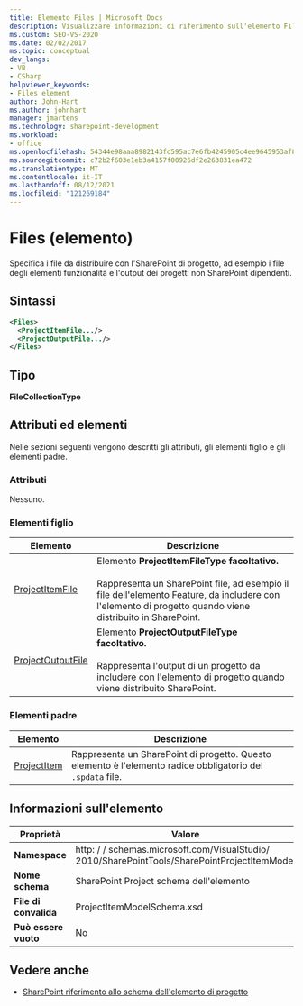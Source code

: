 ```yaml
---
title: Elemento Files | Microsoft Docs
description: Visualizzare informazioni di riferimento sull'elemento Files, che è un elemento nello schema SharePoint elemento di progetto.
ms.custom: SEO-VS-2020
ms.date: 02/02/2017
ms.topic: conceptual
dev_langs:
- VB
- CSharp
helpviewer_keywords:
- Files element
author: John-Hart
ms.author: johnhart
manager: jmartens
ms.technology: sharepoint-development
ms.workload:
- office
ms.openlocfilehash: 54344e98aaa8982143fd595ac7e6fb4245905c4ee9645953af889fafe15dde80
ms.sourcegitcommit: c72b2f603e1eb3a4157f00926df2e263831ea472
ms.translationtype: MT
ms.contentlocale: it-IT
ms.lasthandoff: 08/12/2021
ms.locfileid: "121269184"
---
```

# <a name="files-element"></a>Files (elemento)
  Specifica i file da distribuire con l'SharePoint di progetto, ad esempio i file degli elementi funzionalità e l'output dei progetti non SharePoint dipendenti.

## <a name="syntax"></a>Sintassi

```xml
<Files>
  <ProjectItemFile.../>
  <ProjectOutputFile.../>
</Files>
```

## <a name="type"></a>Tipo
 **FileCollectionType**

## <a name="attributes-and-elements"></a>Attributi ed elementi
 Nelle sezioni seguenti vengono descritti gli attributi, gli elementi figlio e gli elementi padre.

### <a name="attributes"></a>Attributi
 Nessuno.

### <a name="child-elements"></a>Elementi figlio

|Elemento|Descrizione|
|-------------|-----------------|
|[ProjectItemFile](../sharepoint/projectitemfile-element.md)|Elemento **ProjectItemFileType facoltativo.**<br /><br /> Rappresenta un SharePoint file, ad esempio il file dell'elemento Feature, da includere con l'elemento di progetto quando viene distribuito in SharePoint.|
|[ProjectOutputFile](../sharepoint/projectoutputfile-element.md)|Elemento **ProjectOutputFileType facoltativo.**<br /><br /> Rappresenta l'output di un progetto da includere con l'elemento di progetto quando viene distribuito SharePoint.|

### <a name="parent-elements"></a>Elementi padre

|Elemento|Descrizione|
|-------------|-----------------|
|[ProjectItem](../sharepoint/projectitem-element.md)|Rappresenta un SharePoint di progetto. Questo elemento è l'elemento radice obbligatorio del `.spdata` file.|

## <a name="element-information"></a>Informazioni sull'elemento

|Proprietà|Valore|
|-|-|
|**Namespace**|http: \/ \/ schemas.microsoft.com/VisualStudio/<br>2010/SharePointTools/SharePointProjectItemModel|
|**Nome schema**|SharePoint Project schema dell'elemento|
|**File di convalida**|ProjectItemModelSchema.xsd|
|**Può essere vuoto**|No|

## <a name="see-also"></a>Vedere anche
- [SharePoint riferimento allo schema dell'elemento di progetto](../sharepoint/sharepoint-project-item-schema-reference.md)
